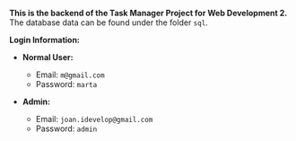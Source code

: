 

**This is the backend of the Task Manager Project for Web Development 2.** The database data can be found under the folder `sql`.

**Login Information:**

- **Normal User:**
  - Email: `m@gmail.com`
  - Password: `marta`

- **Admin:**
  - Email: `joan.idevelop@gmail.com`
  - Password: `admin`

